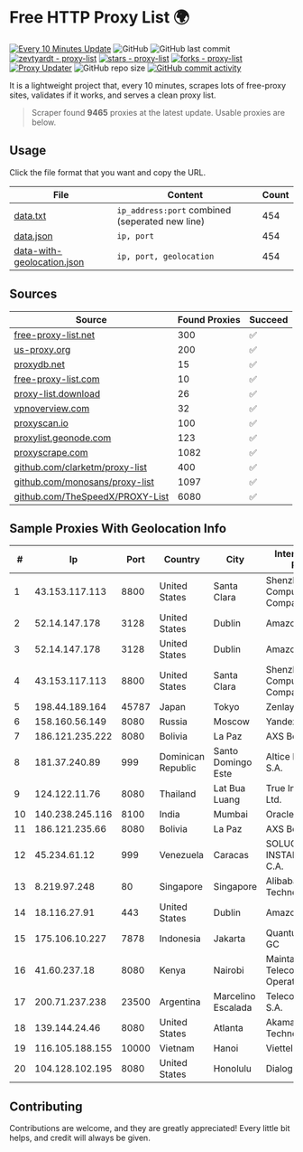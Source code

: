 
# Free HTTP Proxy List 🌍

[![Every 10 Minutes Update](https://github.com/mertguvencli/http-proxy-list/actions/workflows/main.yml/badge.svg?branch=main)](https://github.com/mertguvencli/http-proxy-list/actions/workflows/main.yml)
![GitHub](https://img.shields.io/github/license/mertguvencli/http-proxy-list)
![GitHub last commit](https://img.shields.io/github/last-commit/mertguvencli/http-proxy-list)
[![zevtyardt - proxy-list](https://img.shields.io/static/v1?label=zevtyardt&message=proxy-list&color=blue&logo=github)](https://github.com/zevtyardt/proxy-list "Go to GitHub repo")
[![stars - proxy-list](https://img.shields.io/github/stars/zevtyardt/proxy-list?style=social)](https://github.com/zevtyardt/proxy-list)
[![forks - proxy-list](https://img.shields.io/github/forks/zevtyardt/proxy-list?style=social)](https://github.com/zevtyardt/proxy-list)
[![Proxy Updater](https://github.com/zevtyardt/proxy-list/workflows/Proxy%20Updater/badge.svg)](https://github.com/zevtyardt/proxy-list/actions?query=workflow:"Proxy+Updater")
![GitHub repo size](https://img.shields.io/github/repo-size/zevtyardt/proxy-list)
[![GitHub commit activity](https://img.shields.io/github/commit-activity/m/zevtyardt/proxy-list?logo=commits)](https://github.com/zevtyardt/proxy-list/commits/main)

It is a lightweight project that, every 10 minutes, scrapes lots of free-proxy sites, validates if it works, and serves a clean proxy list.

> Scraper found **9465** proxies at the latest update. Usable proxies are below.

## Usage

Click the file format that you want and copy the URL.

|File|Content|Count|
|----|-------|-----|
|[data.txt](https://raw.githubusercontent.com/mertguvencli/http-proxy-list/main/proxy-list/data.txt)|`ip_address:port` combined (seperated new line)|454|
|[data.json](https://raw.githubusercontent.com/mertguvencli/http-proxy-list/main/proxy-list/data.json)|`ip, port`|454|
|[data-with-geolocation.json](https://raw.githubusercontent.com/mertguvencli/http-proxy-list/main/proxy-list/data-with-geolocation.json)|`ip, port, geolocation`|454|

## Sources

|Source|Found Proxies|Succeed|
|------|-------------|-------|
|[free-proxy-list.net](https://free-proxy-list.net)|300|✅|
|[us-proxy.org](https://www.us-proxy.org)|200|✅|
|[proxydb.net](http://proxydb.net)|15|✅|
|[free-proxy-list.com](https://free-proxy-list.com/?page=&port=&type%5B%5D=http&type%5B%5D=https&up_time=0&search=Search)|10|✅|
|[proxy-list.download](https://www.proxy-list.download/HTTP)|26|✅|
|[vpnoverview.com](https://vpnoverview.com/privacy/anonymous-browsing/free-proxy-servers)|32|✅|
|[proxyscan.io](https://www.proxyscan.io)|100|✅|
|[proxylist.geonode.com](https://proxylist.geonode.com/api/proxy-list?limit=300&page=1&sort_by=lastChecked&sort_type=desc&protocols=http,https)|123|✅|
|[proxyscrape.com](https://api.proxyscrape.com/v2/?request=displayproxies&protocol=http&timeout=10000&country=all&ssl=all&anonymity=all)|1082|✅|
|[github.com/clarketm/proxy-list](https://raw.githubusercontent.com/clarketm/proxy-list/master/proxy-list-raw.txt)|400|✅|
|[github.com/monosans/proxy-list](https://raw.githubusercontent.com/monosans/proxy-list/main/proxies/http.txt)|1097|✅|
|[github.com/TheSpeedX/PROXY-List](https://raw.githubusercontent.com/TheSpeedX/PROXY-List/master/http.txt)|6080|✅|


## Sample Proxies With Geolocation Info

|#|Ip|Port|Country|City|Internet Service Provider|
|-|--|----|-------|----|-------------------------|
|1|43.153.117.113|8800|United States|Santa Clara|Shenzhen Tencent Computer Systems Company Limited|
|2|52.14.147.178|3128|United States|Dublin|Amazon.com, Inc.|
|3|52.14.147.178|3128|United States|Dublin|Amazon.com, Inc.|
|4|43.153.117.113|8800|United States|Santa Clara|Shenzhen Tencent Computer Systems Company Limited|
|5|198.44.189.164|45787|Japan|Tokyo|Zenlayer Inc|
|6|158.160.56.149|8080|Russia|Moscow|Yandex.Cloud LLC|
|7|186.121.235.222|8080|Bolivia|La Paz|AXS Bolivia S. A.|
|8|181.37.240.89|999|Dominican Republic|Santo Domingo Este|Altice Dominicana S.A.|
|9|124.122.11.76|8080|Thailand|Lat Bua Luang|True Internet Co., Ltd.|
|10|140.238.245.116|8100|India|Mumbai|Oracle Corporation|
|11|186.121.235.66|8080|Bolivia|La Paz|AXS Bolivia S. A.|
|12|45.234.61.12|999|Venezuela|Caracas|SOLUCIONES INSTALRED CH&C C.A.|
|13|8.219.97.248|80|Singapore|Singapore|Alibaba (US) Technology Co., Ltd.|
|14|18.116.27.91|443|United States|Dublin|Amazon.com, Inc.|
|15|175.106.10.227|7878|Indonesia|Jakarta|Quantum Dist POP GC|
|16|41.60.237.18|8080|Kenya|Nairobi|Maintainer Liquid Telecommunications Operations Limited|
|17|200.71.237.238|23500|Argentina|Marcelino Escalada|Telecom Argentina S.A.|
|18|139.144.24.46|8080|United States|Atlanta|Akamai Technologies, Inc.|
|19|116.105.188.155|10000|Vietnam|Hanoi|Viettel Corporation|
|20|104.128.102.195|8080|United States|Honolulu|Dialogix Telecom|



## Contributing

Contributions are welcome, and they are greatly appreciated! Every
little bit helps, and credit will always be given.


